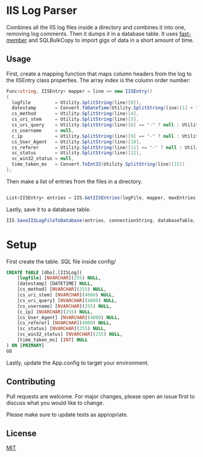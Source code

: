 # IIS Log Parser

Combines all the IIS log files inside a directory and combines it into one, removing log comments. Then it dumps it in a database table. It uses [fast-member](https://github.com/mgravell/fast-member) and SQLBulkCopy to import gigs of data in a short amount of time.

## Usage

First, create a mapping function that maps column headers from the log to the IISEntry class properties. The array index is the column order number:

```csharp
Func<string, IISEntry> mapper = line => new IISEntry()
{
  logfile         = Utility.SplitString(line)[0]),
  datestamp       = Convert.ToDateTime(Utility.SplitString(line)[1] + " " + Utility.SplitString(line)[2]),
  cs_method       = Utility.SplitString(line)[4],
  cs_uri_stem     = Utility.SplitString(line)[5],
  cs_uri_query    = Utility.SplitString(line)[6] == "-" ? null : Utility.SplitString(line)[6],
  cs_username     = null,
  c_ip            = Utility.SplitString(line)[9] == "-" ? null : Utility.SplitString(line)[9],
  cs_User_Agent   = Utility.SplitString(line)[10],
  cs_referer      = Utility.SplitString(line)[11] == "-" ? null : Utility.SplitString(line)[11],
  sc_status       = Utility.SplitString(line)[12],
  sc_win32_status = null,
  time_taken_ms   = Convert.ToInt32(Utility.SplitString(line)[15])
};

```

Then make a list of entries from the files in a directory.
```csharp

List<IISEntry> entries = IIS.GetIISEntries(logFile, mapper, maxEntries);
```

Lastly, save it to a database table.
```csharp
IIS.SaveIISLogFileToDatabase(entries, connectionString, databaseTable, maxEntries);
```


# Setup

First create the table. SQL file inside config/
```sql
CREATE TABLE [dbo].[IISLog](
	[logfile] [NVARCHAR](255) NULL,
	[datestamp] [DATETIME] NULL,
	[cs_method] [NVARCHAR](255) NULL,
	[cs_uri_stem] [NVARCHAR](4000) NULL,
	[cs_uri_query] [NVARCHAR](4000) NULL,
	[cs_username] [NVARCHAR](255) NULL,
	[c_ip] [NVARCHAR](255) NULL,
	[cs_User_Agent] [NVARCHAR](4000) NULL,
	[cs_referer] [NVARCHAR](4000) NULL,
	[sc_status] [NVARCHAR](255) NULL,
	[sc_win32_status] [NVARCHAR](255) NULL,
	[time_taken_ms] [INT] NULL
) ON [PRIMARY]
GO
```

Lastly, update the App.config to target your environment.


## Contributing
Pull requests are welcome. For major changes, please open an issue first to discuss what you would like to change.

Please make sure to update tests as appropriate.

## License
[MIT](https://choosealicense.com/licenses/mit/)
